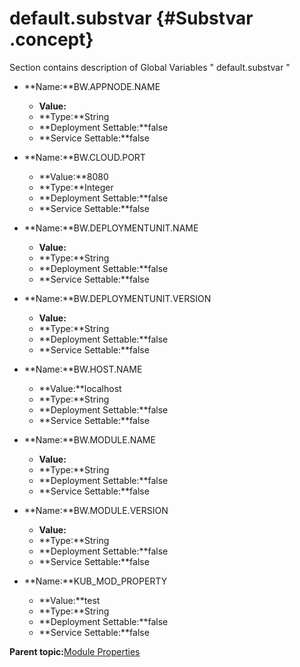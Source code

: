 # default.substvar {#Substvar .concept}

Section contains description of Global Variables " default.substvar "

-   **Name:**BW.APPNODE.NAME

    -   **Value:**
    -   **Type:**String
    -   **Deployment Settable:**false
    -   **Service Settable:**false
-   **Name:**BW.CLOUD.PORT

    -   **Value:**8080
    -   **Type:**Integer
    -   **Deployment Settable:**false
    -   **Service Settable:**false
-   **Name:**BW.DEPLOYMENTUNIT.NAME

    -   **Value:**
    -   **Type:**String
    -   **Deployment Settable:**false
    -   **Service Settable:**false
-   **Name:**BW.DEPLOYMENTUNIT.VERSION

    -   **Value:**
    -   **Type:**String
    -   **Deployment Settable:**false
    -   **Service Settable:**false
-   **Name:**BW.HOST.NAME

    -   **Value:**localhost
    -   **Type:**String
    -   **Deployment Settable:**false
    -   **Service Settable:**false
-   **Name:**BW.MODULE.NAME

    -   **Value:**
    -   **Type:**String
    -   **Deployment Settable:**false
    -   **Service Settable:**false
-   **Name:**BW.MODULE.VERSION

    -   **Value:**
    -   **Type:**String
    -   **Deployment Settable:**false
    -   **Service Settable:**false
-   **Name:**KUB\_MOD\_PROPERTY

    -   **Value:**test
    -   **Type:**String
    -   **Deployment Settable:**false
    -   **Service Settable:**false

**Parent topic:**[Module Properties](../../../projects/HelloWorld/common/substvar.md)

